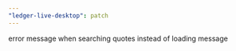 ```yaml
---
"ledger-live-desktop": patch
---
```


error message when searching quotes instead of loading message

